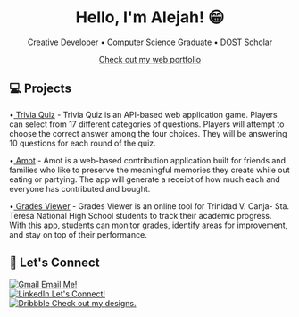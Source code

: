 <h1 align=center>Hello, I'm Alejah! &#128513;</h1>

<p align=center>Creative Developer • Computer Science Graduate • DOST Scholar</p>
<p align=center><a  href="https://alejah.vercel.app/">Check out my web portfolio</a></p>

## &#128187; Projects
<p>•<a href="https://github.com/Aljhsrdnl/trivia-quiz"> Trivia Quiz</a> - Trivia Quiz is an API-based web application game. Players can select from 17 different categories of questions. Players will attempt to choose the correct answer among the four choices. They will be answering 10 questions for each round of the quiz.</p>
<p>•<a href="https://amot2.vercel.app/"> Amot</a> - Amot is a web-based contribution application built for friends and families who like to preserve the meaningful memories they create while out eating or partying. The app will generate a receipt of how much each and everyone has contributed and bought.</p>
<p>•<a href="https://github.com/Aljhsrdnl/grades_viewer"> Grades Viewer</a> - Grades Viewer is an online tool for Trinidad V. Canja- Sta. Teresa National High School students to track their academic progress. With this app, students can monitor grades, identify areas for improvement, and stay on top of their performance.</p>

## 🤝 Let's Connect

<div>
  <a href="mailto:cabardoash@gmail.com"><img src="https://cdn4.iconfinder.com/data/icons/logos-brands-in-colors/48/google-gmail-18.png" alt="Gmail"/> Email Me!</a>
</div>

<div>
  <a href="https://www.linkedin.com/in/ashcbrd/"><img src="https://cdn2.iconfinder.com/data/icons/social-media-2285/512/1_Linkedin_unofficial_colored_svg-18.png" alt="LinkedIn"/> Let's Connect!</a>
 <div>

<div>
  <a href="https://dribbble.com/alejah"><img src="https://cdn3.iconfinder.com/data/icons/social-media-2169/24/social_media_social_media_logo_dribbble-18.png" alt="Dribbble"/> Check out my designs.</a>
 <div>
